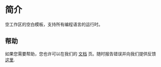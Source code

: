 # 简介
空工作区的空白模板，支持所有编程语言的运行时。
## 帮助
如果您需要帮助，您也许可以在我们的 [文档](https://docs.marscode.com/) 页。随时报告错误并向我们提供反馈 [这里](https://discord.gg/qtVMXEDbRw).


